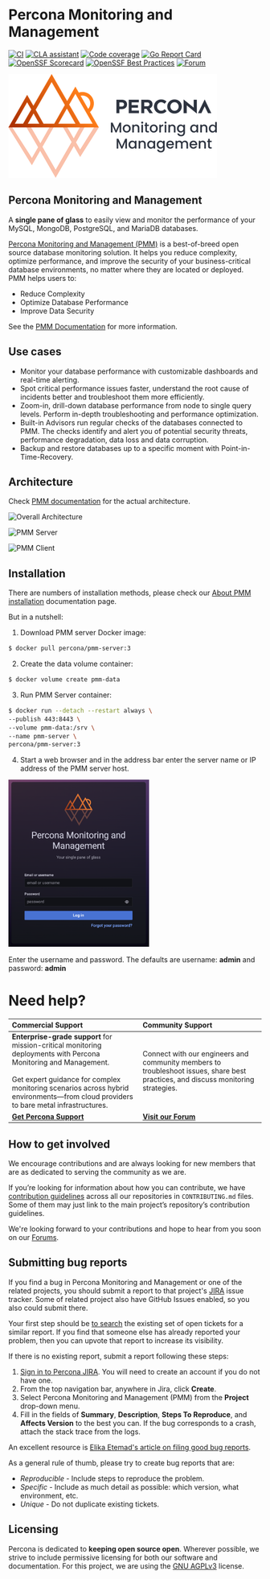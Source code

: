 # Percona Monitoring and Management

[![CI](https://github.com/percona/pmm/actions/workflows/main.yml/badge.svg)](https://github.com/percona/pmm/actions/workflows/main.yml)
[![CLA assistant](https://cla-assistant.percona.com/readme/badge/percona/pmm)](https://cla-assistant.percona.com/percona/pmm)
[![Code coverage](https://codecov.io/gh/percona/pmm/branch/main/graph/badge.svg)](https://codecov.io/gh/percona/pmm)
[![Go Report Card](https://goreportcard.com/badge/github.com/percona/pmm)](https://goreportcard.com/report/github.com/percona/pmm)
[![OpenSSF Scorecard](https://api.scorecard.dev/projects/github.com/percona/pmm/badge)](https://scorecard.dev/viewer/?uri=github.com/percona/pmm)
[![OpenSSF Best Practices](https://www.bestpractices.dev/projects/9702/badge)](https://www.bestpractices.dev/projects/9702)
[![Forum](https://img.shields.io/badge/Forum-join-brightgreen)](https://forums.percona.com/)

![PMM](img/pmm-logo.png)

## Percona Monitoring and Management

A **single pane of glass** to easily view and monitor the performance of your MySQL, MongoDB, PostgreSQL, and MariaDB databases.

[Percona Monitoring and Management (PMM)](https://www.percona.com/software/database-tools/percona-monitoring-and-management) is a best-of-breed open source database monitoring solution. It helps you reduce complexity, optimize performance, and improve the security of your business-critical database environments, no matter where they are located or deployed.
PMM helps users to:
* Reduce Complexity
* Optimize Database Performance
* Improve Data Security


See the [PMM Documentation](https://docs.percona.com/percona-monitoring-and-management/3/index.html) for more information.

## Use cases

* Monitor your database performance with customizable dashboards and real-time alerting.
* Spot critical performance issues faster, understand the root cause of incidents better and troubleshoot them more efficiently.
* Zoom-in, drill-down database performance from node to single query levels. Perform in-depth troubleshooting and performance optimization.
* Built-in Advisors run regular checks of the databases connected to PMM. The checks identify and alert you of potential security threats, performance degradation, data loss and data corruption.
* Backup and restore databases up to a specific moment with Point-in-Time-Recovery.

## Architecture

Check [PMM documentation](../pmm/documentation/docs/index.md) for the actual architecture.

![Overall Architecture](../pmm/documentation/docs/images/C_S_Architecture.jpg "Client Server Architecture")


![PMM Server](https://docs.percona.com/percona-monitoring-and-management/images/PMM-Server-Component-Based-View.jpg 'PMM Server Architecture')


![PMM Client](../pmm/documentation/docs/images/PMM-Client-Component-Based-View.jpg 'PMM Client Architecture')

## Installation

There are numbers of installation methods, please check our [About PMM installation](https://docs.percona.com/percona-monitoring-and-management/3/install-pmm/index.html) documentation page.

But in a nutshell:

1. Download PMM server Docker image:
```bash
$ docker pull percona/pmm-server:3
```
2. Create the data volume container:
```bash
$ docker volume create pmm-data
```
3. Run PMM Server container:
```bash
$ docker run --detach --restart always \
--publish 443:8443 \
--volume pmm-data:/srv \
--name pmm-server \
percona/pmm-server:3
```
4. Start a web browser and in the address bar enter the server name or IP address of the PMM server host.

<img src="documentation/docs/images/PMM_Login.png" width="280">

Enter the username and password. The defaults are username: **admin** and password: **admin**

# Need help?

| **Commercial Support** | **Community Support** |
|:--|:--|
| **Enterprise-grade support** for mission-critical monitoring deployments with Percona Monitoring and Management. <br/><br/>Get expert guidance for complex monitoring scenarios across hybrid environments—from cloud providers to bare metal infrastructures. | Connect with our engineers and community members to troubleshoot issues, share best practices, and discuss monitoring strategies. |
| **[Get Percona Support](https://hubs.ly/Q02_Fs100)** | **[Visit our Forum](https://forums.percona.com/c/percona-monitoring-and-management-pmm)** |


## How to get involved

We encourage contributions and are always looking for new members that are as dedicated to serving the community as we are.

If you’re looking for information about how you can contribute, we have [contribution guidelines](CONTRIBUTING.md) across all our repositories in `CONTRIBUTING.md` files. Some of them may just link to the main project’s repository’s contribution guidelines.

We're looking forward to your contributions and hope to hear from you soon on our [Forums](https://forums.percona.com).

## Submitting bug reports

If you find a bug in Percona Monitoring and Management  or one of the related projects, you should submit a report to that project's [JIRA](https://jira.percona.com) issue tracker. Some of related project also have GitHub Issues enabled, so you also could submit there.

Your first step should be [to search](https://jira.percona.com/issues/?jql=project=PMM) the existing set of open tickets for a similar report. If you find that someone else has already reported your problem, then you can upvote that report to increase its visibility.

If there is no existing report, submit a report following these steps:

1. [Sign in to Percona JIRA](https://jira.percona.com). You will need to create an account if you do not have one.
2. From the top navigation bar, anywhere in Jira, click **Create**. 
3. Select Percona Monitoring and Management (PMM) from the **Project** drop-down menu. 
4. Fill in the fields of **Summary**, **Description**, **Steps To Reproduce**, and **Affects Version** to the best you can. If the bug corresponds to a crash, attach the stack trace from the logs.

An excellent resource is [Elika Etemad's article on filing good bug reports](http://fantasai.inkedblade.net/style/talks/filing-good-bugs/).

As a general rule of thumb, please try to create bug reports that are:

- *Reproducible* - Include steps to reproduce the problem.
- *Specific* - Include as much detail as possible: which version, what environment, etc.
- *Unique* - Do not duplicate existing tickets.


## Licensing

Percona is dedicated to **keeping open source open**. Wherever possible, we strive to include permissive licensing for both our software and documentation. For this project, we are using the [GNU AGPLv3](./LICENSE) license.
